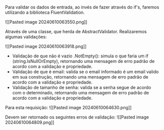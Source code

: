 
Para validar os dados de entrada, ao invés de fazer através do if's, faremos utilizando a biblioteca FluentValidation.

![[Pasted image 20240610063550.png]]

Através de uma classe, que herda de AbstractValidator. Realizaremos algumas validações:

![[Pasted image 20240610063918.png]]
 - Validação de que não é vazio .NotEmpty(): simula o que faria um if (string.IsNullOrEmpty), retornando uma mensagem de erro padrão de acordo com a validação e propriedade.
 - Validação de que é email: valida se o email informado é um email valido em sua construção, retornando uma mensagem de erro padrão de acordo com a validação e propriedade.
 - Validação de tamanho de senha: valida se a senha segue de acordo com o determinado, retornando uma mensagem de erro padrão de acordo com a validação e propriedade.

Para esta requisição:
![[Pasted image 20240610064630.png]]

Devem ser retornado os seguintes erros de validação:
![[Pasted image 20240610064809.png]]

